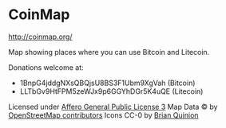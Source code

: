 CoinMap
=======

<http://coinmap.org/>

Map showing places where you can use Bitcoin and Litecoin.

Donations welcome at:
* 1BnpG4jddgNXsQBQjsU8BS3F1Ubm9XgVah (Bitcoin)
* LLTbGv9HtFPM5zeWJx9p6GGYhDGr5K4uQE (Litecoin)

Licensed under [Affero General Public License 3](http://www.gnu.org/licenses/agpl-3.0.html)
Map Data © by [OpenStreetMap contributors](http://www.openstreetmap.org/copyright)
Icons CC-0 by [Brian Quinion](http://www.sjjb.co.uk/mapicons/)
